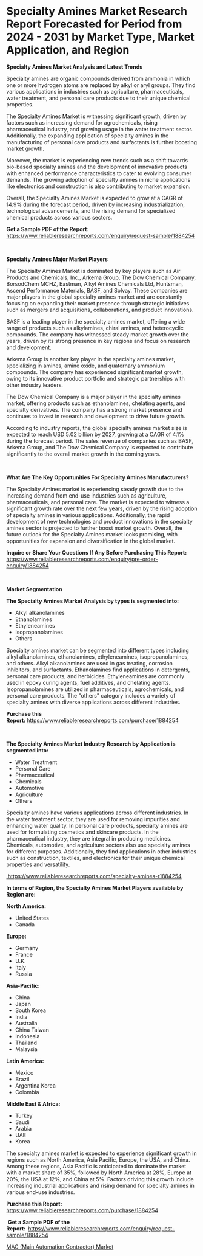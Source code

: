 <p><h1>Specialty Amines Market Research Report Forecasted for Period from 2024 -  2031 by Market Type, Market Application, and Region</h1></p><p><strong>Specialty Amines Market Analysis and Latest Trends</strong></p>
<p><p>Specialty amines are organic compounds derived from ammonia in which one or more hydrogen atoms are replaced by alkyl or aryl groups. They find various applications in industries such as agriculture, pharmaceuticals, water treatment, and personal care products due to their unique chemical properties.</p><p>The Specialty Amines Market is witnessing significant growth, driven by factors such as increasing demand for agrochemicals, rising pharmaceutical industry, and growing usage in the water treatment sector. Additionally, the expanding application of specialty amines in the manufacturing of personal care products and surfactants is further boosting market growth.</p><p>Moreover, the market is experiencing new trends such as a shift towards bio-based specialty amines and the development of innovative products with enhanced performance characteristics to cater to evolving consumer demands. The growing adoption of specialty amines in niche applications like electronics and construction is also contributing to market expansion.</p><p>Overall, the Specialty Amines Market is expected to grow at a CAGR of 14.9% during the forecast period, driven by increasing industrialization, technological advancements, and the rising demand for specialized chemical products across various sectors.</p></p>
<p><strong>Get a Sample PDF of the Report:&nbsp;</strong> <a href="https://www.reliableresearchreports.com/enquiry/request-sample/1884254">https://www.reliableresearchreports.com/enquiry/request-sample/1884254</a></p>
<p>&nbsp;</p>
<p><strong>Specialty Amines Major Market Players</strong></p>
<p><p>The Specialty Amines Market is dominated by key players such as Air Products and Chemicals, Inc., Arkema Group, The Dow Chemical Company, BorsodChem MCHZ, Eastman, Alkyl Amines Chemicals Ltd, Huntsman, Ascend Performance Materials, BASF, and Solvay. These companies are major players in the global specialty amines market and are constantly focusing on expanding their market presence through strategic initiatives such as mergers and acquisitions, collaborations, and product innovations.</p><p>BASF is a leading player in the specialty amines market, offering a wide range of products such as alkylamines, chiral amines, and heterocyclic compounds. The company has witnessed steady market growth over the years, driven by its strong presence in key regions and focus on research and development.</p><p>Arkema Group is another key player in the specialty amines market, specializing in amines, amine oxide, and quaternary ammonium compounds. The company has experienced significant market growth, owing to its innovative product portfolio and strategic partnerships with other industry leaders.</p><p>The Dow Chemical Company is a major player in the specialty amines market, offering products such as ethanolamines, chelating agents, and specialty derivatives. The company has a strong market presence and continues to invest in research and development to drive future growth.</p><p>According to industry reports, the global specialty amines market size is expected to reach USD 5.02 billion by 2027, growing at a CAGR of 4.1% during the forecast period. The sales revenue of companies such as BASF, Arkema Group, and The Dow Chemical Company is expected to contribute significantly to the overall market growth in the coming years.</p></p>
<p>&nbsp;</p>
<p><strong>What Are The Key Opportunities For Specialty Amines Manufacturers?</strong></p>
<p><p>The Specialty Amines market is experiencing steady growth due to the increasing demand from end-use industries such as agriculture, pharmaceuticals, and personal care. The market is expected to witness a significant growth rate over the next few years, driven by the rising adoption of specialty amines in various applications. Additionally, the rapid development of new technologies and product innovations in the specialty amines sector is projected to further boost market growth. Overall, the future outlook for the Specialty Amines market looks promising, with opportunities for expansion and diversification in the global market.</p></p>
<p><strong>Inquire or Share Your Questions If Any Before Purchasing This Report:</strong> <a href="https://www.reliableresearchreports.com/enquiry/pre-order-enquiry/1884254">https://www.reliableresearchreports.com/enquiry/pre-order-enquiry/1884254</a></p>
<p>&nbsp;</p>
<p><strong>Market Segmentation</strong></p>
<p><strong>The Specialty Amines Market Analysis by types is segmented into:</strong></p>
<p><ul><li>Alkyl alkanolamines</li><li>Ethanolamines</li><li>Ethyleneamines</li><li>Isopropanolamines</li><li>Others</li></ul></p>
<p><p>Specialty amines market can be segmented into different types including alkyl alkanolamines, ethanolamines, ethyleneamines, isopropanolamines, and others. Alkyl alkanolamines are used in gas treating, corrosion inhibitors, and surfactants. Ethanolamines find applications in detergents, personal care products, and herbicides. Ethyleneamines are commonly used in epoxy curing agents, fuel additives, and chelating agents. Isopropanolamines are utilized in pharmaceuticals, agrochemicals, and personal care products. The "others" category includes a variety of specialty amines with diverse applications across different industries.</p></p>
<p><strong>Purchase this Report:&nbsp;</strong><a href="https://www.reliableresearchreports.com/purchase/1884254">https://www.reliableresearchreports.com/purchase/1884254</a></p>
<p>&nbsp;</p>
<p><strong>The Specialty Amines Market Industry Research by Application is segmented into:</strong></p>
<p><ul><li>Water Treatment</li><li>Personal Care</li><li>Pharmaceutical</li><li>Chemicals</li><li>Automotive</li><li>Agriculture</li><li>Others</li></ul></p>
<p><p>Specialty amines have various applications across different industries. In the water treatment sector, they are used for removing impurities and enhancing water quality. In personal care products, specialty amines are used for formulating cosmetics and skincare products. In the pharmaceutical industry, they are integral in producing medicines. Chemicals, automotive, and agriculture sectors also use specialty amines for different purposes. Additionally, they find applications in other industries such as construction, textiles, and electronics for their unique chemical properties and versatility.</p></p>
<p><a href="https://www.reliableresearchreports.com/specialty-amines-r1884254">&nbsp;https://www.reliableresearchreports.com/specialty-amines-r1884254</a></p>
<p><strong>In terms of Region, the Specialty Amines Market Players available by Region are:</strong></p>
<p>
    <p> <strong> North America: </strong>
        <ul>
            <li>United States</li>
            <li>Canada</li>
        </ul>
        </p> 
    <p> <strong> Europe: </strong>
        <ul>
            <li>Germany</li>
            <li>France</li>
            <li>U.K.</li>
            <li>Italy</li>
            <li>Russia</li>
        </ul>
        </p> 
    <p> <strong> Asia-Pacific: </strong>
        <ul>
            <li>China</li>
            <li>Japan</li>
            <li>South Korea</li>
            <li>India</li>
            <li>Australia</li>
            <li>China Taiwan</li>
            <li>Indonesia</li>
            <li>Thailand</li>
            <li>Malaysia</li>
        </ul>
        </p> 
    <p> <strong> Latin America: </strong>
        <ul>
            <li>Mexico</li>
            <li>Brazil</li>
            <li>Argentina Korea</li>
            <li>Colombia</li>
        </ul>
        </p> 
    <p> <strong> Middle East & Africa: </strong>
        <ul>
            <li>Turkey</li>
            <li>Saudi</li>
            <li>Arabia</li>
            <li>UAE</li>
            <li>Korea</li>
        </ul>
    </p>
    </p>
<p><p>The specialty amines market is expected to experience significant growth in regions such as North America, Asia Pacific, Europe, the USA, and China. Among these regions, Asia Pacific is anticipated to dominate the market with a market share of 35%, followed by North America at 28%, Europe at 20%, the USA at 12%, and China at 5%. Factors driving this growth include increasing industrial applications and rising demand for specialty amines in various end-use industries.</p></p>
<p><strong>Purchase this Report: </strong><a href="https://www.reliableresearchreports.com/purchase/1884254">https://www.reliableresearchreports.com/purchase/1884254</a></p>
<p>&nbsp;<strong>Get a Sample PDF of the Report:&nbsp;&nbsp;</strong><a href="https://www.reliableresearchreports.com/enquiry/request-sample/1884254">https://www.reliableresearchreports.com/enquiry/request-sample/1884254</a></p>
<p><strong></strong></p>
<p><p><a href="https://github.com/LaceyZemlak1/Market-Research-Report-List-1/blob/main/mac-main-automation-contractor-market.md">MAC (Main Automation Contractor) Market</a></p></p>